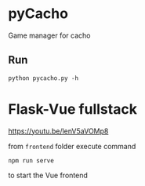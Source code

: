 # pyCacho

Game manager for cacho

## Run

```
python pycacho.py -h
```

# Flask-Vue fullstack

https://youtu.be/lenV5aVOMp8

from `frontend` folder execute command

```
npm run serve
```

to start the Vue frontend